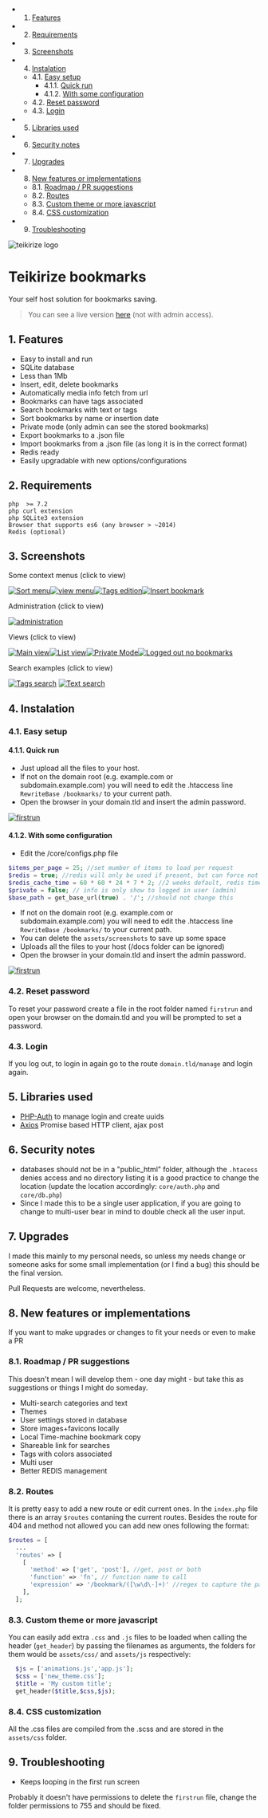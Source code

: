 <!-- vscode-markdown-toc -->
* 1. [Features](#Features)
* 2. [Requirements](#Requirements)
* 3. [Screenshots](#Screenshots)
* 4. [Instalation](#Instalation)
	* 4.1. [Easy setup](#Easysetup)
		* 4.1.1. [Quick run](#Quickrun)
		* 4.1.2. [With some configuration](#Withsomeconfiguration)
	* 4.2. [Reset password](#Resetpassword)
	* 4.3. [Login](#Login)
* 5. [Libraries used](#Librariesused)
* 6. [Security notes](#Securitynotes)
* 7. [Upgrades](#Upgrades)
* 8. [New features or implementations](#Newfeaturesorimplementations)
	* 8.1. [Roadmap / PR suggestions](#RoadmapPRsuggestions)
	* 8.2. [Routes](#Routes)
	* 8.3. [Custom theme or more javascript](#Customthemeormorejavascript)
	* 8.4. [CSS customization](#CSScustomization)
* 9. [Troubleshooting](#Troubleshooting)

<!-- vscode-markdown-toc-config
	numbering=true
	autoSave=true
	/vscode-markdown-toc-config -->
<!-- /vscode-markdown-toc -->
![teikirize logo](https://github.com/giventofly/teikirize-bookmarks/raw/main/screenshots/teikirize.png "Teikirize")

# Teikirize bookmarks

Your self host solution for bookmarks saving.

> You can see a live version [here](https://bookmarks.josemoreira.pt) (not with admin access).


##  1. <a name='Features'></a>Features

* Easy to install and run
* SQLite database
* Less than 1Mb
* Insert, edit, delete bookmarks
* Automatically media info fetch from url
* Bookmarks can have tags associated
* Search bookmarks with text or tags
* Sort bookmarks by name or insertion date
* Private mode (only admin can see the stored bookmarks)
* Export bookmarks to a .json file
* Import bookmarks from a .json file (as long it is in the correct format)
* Redis ready
* Easily upgradable with new options/configurations

##  2. <a name='Requirements'></a>Requirements

```
php  >= 7.2
php curl extension
php SQLite3 extension
Browser that supports es6 (any browser > ~2014)
Redis (optional)
```

##  3. <a name='Screenshots'></a>Screenshots


Some context menus (click to view)

[![Sort menu](https://github.com/giventofly/teikirize-bookmarks/raw/main/screenshots/sort_menu-th.jpg)](https://github.com/giventofly/teikirize-bookmarks/raw/main/screenshots/sort_menu.jpg)[![view menu](https://github.com/giventofly/teikirize-bookmarks/raw/main/screenshots/view_menu-th.jpg)](https://github.com/giventofly/teikirize-bookmarks/raw/main/screenshots/view_menu.jpg)[![Tags edition](https://github.com/giventofly/teikirize-bookmarks/raw/main/screenshots/tags_edition-th.jpg)](https://github.com/giventofly/teikirize-bookmarks/raw/main/screenshots/tags_edition.jpg)[![Insert bookmark](https://github.com/giventofly/teikirize-bookmarks/raw/main/screenshots/insert_bookmark-th.jpg)](https://github.com/giventofly/teikirize-bookmarks/raw/main/screenshots/insert_bookmark.jpg)

Administration (click to view)

[![administration](https://github.com/giventofly/teikirize-bookmarks/raw/main/screenshots/administration_zone-th.jpg)](https://github.com/giventofly/teikirize-bookmarks/raw/main/screenshots/administration_zone.jpg)


Views (click to view)

[![Main view](https://github.com/giventofly/teikirize-bookmarks/raw/main/screenshots/mainview-th.jpg)](https://github.com/giventofly/teikirize-bookmarks/raw/main/screenshots/mainview.jpg)[![List view](https://github.com/giventofly/teikirize-bookmarks/raw/main/screenshots/list_view-th.jpg)](https://github.com/giventofly/teikirize-bookmarks/raw/main/screenshots/list_view.jpg)[![Private Mode](https://github.com/giventofly/teikirize-bookmarks/raw/main/screenshots/private_mode-th.jpg)](https://github.com/giventofly/teikirize-bookmarks/raw/main/screenshots/private_mode.jpg)[![Logged out no bookmarks](https://github.com/giventofly/teikirize-bookmarks/raw/main/screenshots/loggeed_out_nobookmarks-th.jpg)](https://github.com/giventofly/teikirize-bookmarks/raw/main/screenshots/loggeed_out_nobookmarks.jpg)

Search examples (click to view)

[![Tags search](https://github.com/giventofly/teikirize-bookmarks/raw/main/screenshots/tags_search-th.jpg)](https://github.com/giventofly/teikirize-bookmarks/raw/main/screenshots/tags_search.jpg)
[![Text search](https://github.com/giventofly/teikirize-bookmarks/raw/main/screenshots/text_search-th.jpg)](https://github.com/giventofly/teikirize-bookmarks/raw/main/screenshots/text_search.jpg)


##  4. <a name='Instalation'></a>Instalation

###  4.1. <a name='Easysetup'></a>Easy setup

####  4.1.1. <a name='Quickrun'></a>Quick run

* Just upload all the files to your host.
* If not on the domain root (e.g. example.com or subdomain.example.com) you will need to edit the .htaccess line `RewriteBase /bookmarks/` to your current path.
* Open the browser in your domain.tld and insert the admin password.

[![firstrun](https://github.com/giventofly/teikirize-bookmarks/raw/main/screenshots/firstrun-th.jpg)](https://github.com/giventofly/teikirize-bookmarks/raw/main/screenshots/firstrun.jpg)

####  4.1.2. <a name='Withsomeconfiguration'></a>With some configuration

* Edit the /core/configs.php file

```php
$items_per_page = 25; //set mumber of items to load per request
$redis = true; //redis will only be used if present, but can force not to use.
$redis_cache_time = 60 * 60 * 24 * 7 * 2; //2 weeks default, redis timeout
$private = false; // info is only show to logged in user (admin)
$base_path = get_base_url(true) . '/'; //should not change this
```

* If not on the domain root (e.g. example.com or subdomain.example.com) you will need to edit the .htaccess line ```RewriteBase /bookmarks/``` to your current path.
* You can delete the `assets/screenshots` to save up some space
* Uploads all the files to your host (/docs folder can be ignored)
* Open the browser in your domain.tld and insert the admin password.

[![firstrun](https://github.com/giventofly/teikirize-bookmarks/raw/main/screenshots/firstrun-th.jpg)](https://github.com/giventofly/teikirize-bookmarks/raw/main/screenshots/firstrun.jpg)


###  4.2. <a name='Resetpassword'></a>Reset password

To reset your password create a file in the root folder named `firstrun` and open your browser on the domain.tld and you will be prompted to set a password.

###  4.3. <a name='Login'></a>Login

If you log out, to login in again go to the route `domain.tld/manage` and login again.


##  5. <a name='Librariesused'></a>Libraries used

* [PHP-Auth](https://github.com/delight-im/PHP-Auth) to manage login and create uuids
* [Axios](https://github.com/axios/axios) Promise based HTTP client, ajax post


##  6. <a name='Securitynotes'></a>Security notes

* databases should not be in a "public_html" folder, although the `.htacess` denies access and no directory listing it is a good practice to change the location (update the location accordingly: `core/auth.php` and `core/db.php`)
* Since I made this to be a single user application, if you are going to change to multi-user bear in mind to double check all the user input.

##  7. <a name='Upgrades'></a>Upgrades

I made this mainly to my personal needs, so unless my needs change or someone asks for some small implementation (or I find a bug) this should be the final version. 

Pull Requests are welcome, nevertheless.

##  8. <a name='Newfeaturesorimplementations'></a>New features or implementations

If you want to make upgrades or changes to fit your needs or even to make a PR


###  8.1. <a name='RoadmapPRsuggestions'></a>Roadmap / PR suggestions

This doesn't mean I will develop them - one day might - but take this as suggestions or things I might do someday.

* Multi-search categories and text
* Themes
* User settings stored in database
* Store images+favicons locally
* Local Time-machine bookmark copy
* Shareable link for searches
* Tags with colors associated
* Multi user
* Better REDIS management


###  8.2. <a name='Routes'></a>Routes

It is pretty easy to add a new route or edit current ones. In the `index.php` file there is an array `$routes` contaning the current routes. Besides the route for 404 and method not allowed you can add new ones following the format:

```php
$routes = [
  ...
  'routes' => [
    [
      'method' => ['get', 'post'], //get, post or both
      'function' => 'fn', // function name to call
      'expression' => '/bookmark/([\w\d\-]+)' //regex to capture the path
    ],
  ];
```

###  8.3. <a name='Customthemeormorejavascript'></a>Custom theme or more javascript

You can easily add extra `.css` and `.js` files to be loaded when calling the header (`get_header`) by passing the filenames as arguments, the folders for them would be `assets/css/` and `assets/js` respectively:

```php
  $js = ['animations.js','app.js'];
  $css = ['new_theme.css'];
  $title = 'My custom title';
  get_header($title,$css,$js);
```

###  8.4. <a name='CSScustomization'></a>CSS customization

All the .css files are compiled from the .scss and are stored in the `assets/css` folder.

##  9. <a name='Troubleshooting'></a>Troubleshooting

* Keeps looping in the first run screen

Probably it doesn't have permissions to delete the `firstrun` file, change the folder permissions to 755 and should be fixed. 